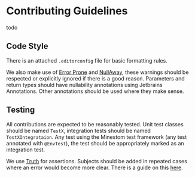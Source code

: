 # Contributing Guidelines

todo

## Code Style

There is an attached `.editorconfig` file for basic formatting rules.

We also make use of [Error Prone](https://errorprone.info) and [NullAway](https://github.com/uber/NullAway),
these warnings should be respected or explicitly ignored if there is a good reason. Parameters and return types
should have nullability annotations using Jetbrains Annotations. Other annotations should be used where they
make sense.

## Testing

All contributions are expected to be reasonably tested. Unit test classes should be named `TestX`, integration
tests should be named `TestXIntegrataion`. Any test using the Minestom test framework (any test annotated with
`@EnvTest`), the test should be appropriately marked as an integration test.

We use [Truth](https://truth.dev) for assertions. Subjects should be added in repeated cases where an error
would become more clear. There is a guide on this [here](https://truth.dev/extension).
